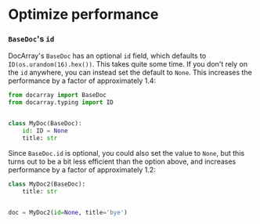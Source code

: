# Optimize performance

### `BaseDoc`'s `id`

DocArray's `BaseDoc` has an optional `id` field, which defaults to `ID(os.urandom(16).hex())`. This takes quite some time.
If you don't rely on the `id` anywhere, you can instead set the default to `None`. This increases the performance by a factor of approximately 1.4:

```python
from docarray import BaseDoc
from docarray.typing import ID


class MyDoc(BaseDoc):
    id: ID = None
    title: str
```

Since `BaseDoc.id` is optional, you could also set the value to `None`, but this turns out to be a bit less efficient than the option above, and increases performance by a factor of approximately 1.2:

```python
class MyDoc2(BaseDoc):
    title: str


doc = MyDoc2(id=None, title='bye')
```
